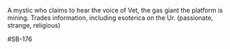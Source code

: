 A mystic who claims to hear the voice of Vet, the gas giant the platform is mining. Trades information, including esoterica on the Ur. (passionate, strange, religious)

#SB-176 